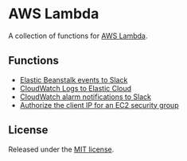 # AWS Lambda
A collection of functions for [AWS Lambda](https://aws.amazon.com/lambda/).

## Functions
* [Elastic Beanstalk events to Slack](elastic-beanstalk-events-to-slack)
* [CloudWatch Logs to Elastic Cloud](cloudwatch-logs-to-elastic-cloud)
* [CloudWatch alarm notifications to Slack](cloudwatch-alarm-to-slack)
* [Authorize the client IP for an EC2 security group](authorize-ip)

## License
Released under the [MIT license](http://opensource.org/licenses/MIT).
